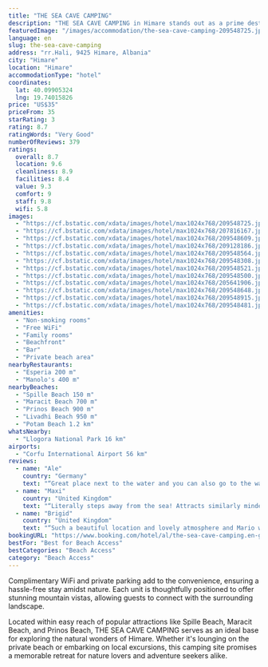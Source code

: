 ```yaml
---
title: "THE SEA CAVE CAMPING"
description: "THE SEA CAVE CAMPING in Himare stands out as a prime destination for travelers seeking an exceptional outdoor experience."
featuredImage: "/images/accommodation/the-sea-cave-camping-209548725.jpg"
language: en
slug: the-sea-cave-camping
address: "rr.Hali, 9425 Himare, Albania"
city: "Himare"
location: "Himare"
accommodationType: "hotel"
coordinates:
  lat: 40.09905324
  lng: 19.74015826
price: "US$35"
priceFrom: 35
starRating: 3
rating: 8.7
ratingWords: "Very Good"
numberOfReviews: 379
ratings:
  overall: 8.7
  location: 9.6
  cleanliness: 8.9
  facilities: 8.4
  value: 9.3
  comfort: 9
  staff: 9.8
  wifi: 5.8
images:
  - "https://cf.bstatic.com/xdata/images/hotel/max1024x768/209548725.jpg?k=0a6296d060e4683e9f24d48eed38e8c4f959366de35d5a35486a67f7d51daf69&o=&hp=1"
  - "https://cf.bstatic.com/xdata/images/hotel/max1024x768/207816167.jpg?k=36c2857c08efb6b1bccd682b7dff1834f72f81b6a271f38f19c6a513f6b14fa7&o=&hp=1"
  - "https://cf.bstatic.com/xdata/images/hotel/max1024x768/209548609.jpg?k=ff299d6ebb70babf3826f0626e004175e3529daa0b6f3072389a69473421da89&o=&hp=1"
  - "https://cf.bstatic.com/xdata/images/hotel/max1024x768/209128186.jpg?k=a726d0fd417d1968363843ce4f2a201e35d8d8d1eea5941a1a526206b116da44&o=&hp=1"
  - "https://cf.bstatic.com/xdata/images/hotel/max1024x768/209548564.jpg?k=363c4e5c001422ad95a6f319f945baedfee254197f44c0f3bc0ee65fb1ebd2fa&o=&hp=1"
  - "https://cf.bstatic.com/xdata/images/hotel/max1024x768/209548308.jpg?k=56b468cded1a981221ad8cd9b8ccbb49df18b5b0e888aaf1d37b94e4e0ebebca&o=&hp=1"
  - "https://cf.bstatic.com/xdata/images/hotel/max1024x768/209548521.jpg?k=231d5378b3d5787018fb15117cd47f5fcbbd08bd000660a187bc2927c8a2bce4&o=&hp=1"
  - "https://cf.bstatic.com/xdata/images/hotel/max1024x768/209548500.jpg?k=d56a6bcff34e79c5f5a0441b3f0f1b8df7a96aa34e8fa4115f7e07c93f1d35c5&o=&hp=1"
  - "https://cf.bstatic.com/xdata/images/hotel/max1024x768/205641906.jpg?k=964639c1ee88cabfcbd34a8012cc80e5de951a039ef8d47c0b08ede15b296bb1&o=&hp=1"
  - "https://cf.bstatic.com/xdata/images/hotel/max1024x768/209548648.jpg?k=7d6aa7caeac62fb05988592f9340c6386680acef0b9cf1431ef07c45f9c84ebb&o=&hp=1"
  - "https://cf.bstatic.com/xdata/images/hotel/max1024x768/209548915.jpg?k=fb9a7a1a73b4b93213b3c079e98d6aa24b66fd03f180da3b368831457e6a4d76&o=&hp=1"
  - "https://cf.bstatic.com/xdata/images/hotel/max1024x768/209548481.jpg?k=c07527b1615d6683980513dd93747f2541bc4ee67d31c905b74007b4372def7c&o=&hp=1"
amenities:
  - "Non-smoking rooms"
  - "Free WiFi"
  - "Family rooms"
  - "Beachfront"
  - "Bar"
  - "Private beach area"
nearbyRestaurants:
  - "Esperia 200 m"
  - "Manolo's 400 m"
nearbyBeaches:
  - "Spille Beach 150 m"
  - "Maracit Beach 700 m"
  - "Prinos Beach 900 m"
  - "Livadhi Beach 950 m"
  - "Potam Beach 1.2 km"
whatsNearby:
  - "Llogora National Park 16 km"
airports:
  - "Corfu International Airport 56 km"
reviews:
  - name: "Ale"
    country: "Germany"
    text: "“Great place next to the water and you can also go to the water directly from the camp place if there are not much waves. So highly recommend this place. There are also mattresses and pillows and clean bedsheets provided with the tent so kind of...”"
  - name: "Maxi"
    country: "United Kingdom"
    text: "“Literally steps away from the sea! Attracts similarly minded visitors, owners and family are super nice, helpful and welcoming! Communal kitchen is great, watching tuna chasing big shoals of fish off the rocks, the list goes on......”"
  - name: "Brigid"
    country: "United Kingdom"
    text: "“Such a beautiful location and lovely atmosphere and Mario was kind and helpful.”"
bookingURL: "https://www.booking.com/hotel/al/the-sea-cave-camping.en-gb.html?aid=8035640"
bestFor: "Best for Beach Access"
bestCategories: "Beach Access"
category: "Beach Access"
---
```


Complimentary WiFi and private parking add to the convenience, ensuring a hassle-free stay amidst nature. Each unit is thoughtfully positioned to offer stunning mountain vistas, allowing guests to connect with the surrounding landscape.

Located within easy reach of popular attractions like Spille Beach, Maracit Beach, and Prinos Beach, THE SEA CAVE CAMPING serves as an ideal base for exploring the natural wonders of Himare. Whether it's lounging on the private beach or embarking on local excursions, this camping site promises a memorable retreat for nature lovers and adventure seekers alike.